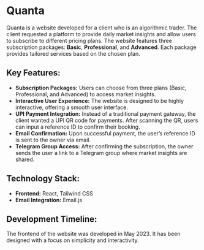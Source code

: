 # Quanta

Quanta is a website developed for a client who is an algorithmic trader. The client requested a platform to provide daily market insights and allow users to subscribe to different pricing plans. The website features three subscription packages: **Basic**, **Professional**, and **Advanced**. Each package provides tailored services based on the chosen plan.

## Key Features:
- **Subscription Packages:** Users can choose from three plans (Basic, Professional, and Advanced) to access market insights.
- **Interactive User Experience:** The website is designed to be highly interactive, offering a smooth user interface.
- **UPI Payment Integration:** Instead of a traditional payment gateway, the client wanted a UPI QR code for payments. After scanning the QR, users can input a reference ID to confirm their booking.
- **Email Confirmation:** Upon successful payment, the user’s reference ID is sent to the owner via email.
- **Telegram Group Access:** After confirming the subscription, the owner sends the user a link to a Telegram group where market insights are shared.

## Technology Stack:
- **Frontend:** React, Tailwind CSS
- **Email Integration:** Email.js

## Development Timeline:
The frontend of the website was developed in May 2023. It has been designed with a focus on simplicity and interactivity.

